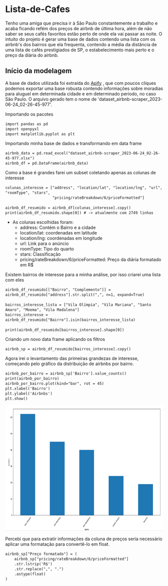 # Lista-de-Cafes

Tenho uma amiga que precisa ir à São Paulo constantemente a trabalho e acaba ficando refém dos preços de airbnb de última hora, além de não saber se seus cafés favoritos estão perto de onde ela vai passar as noite. O intuito do projeto é gerar uma base de dados contendo uma lista com os airbnb's dos bairros que ela frequenta, contendo a média da distância de uma lista de cafés prestigiados de SP, o estabelecimento mais perto e o preço da diária do airbnb.

## Início da modelagem

A base de dados utilizada foi extraída do [Apify](https://console.apify.com/) , que com poucos cliques podemos exportar uma base robusta contendo informações sobre moradias para aluguel em determinada cidade e em determinado período, no caso São Paulo. O arquivo gerado tem o nome de 'dataset_airbnb-scraper_2023-06-24_02-26-45-977'.

Importando os pacotes

```
import pandas as pd
import openpyxl
import matplotlib.pyplot as plt
```

Importando minha base de dados e transformando em data frame

```
airbnb_data = pd.read_excel("dataset_airbnb-scraper_2023-06-24_02-26-45-977.xlsx")
airbnb_df = pd.DataFrame(airbnb_data)
```
Como a base é grandes farei um subset coletando apenas as colunas de interesse

```
colunas_interesse = ["address", "location/lat", "location/lng", "url", "roomType", "stars",
                     "pricing/rateBreakdown/6/priceFormatted"]

airbnb_df_resumido = airbnb_df[colunas_interesse].copy()
print(airbnb_df_resumido.shape[0]) # -> atualmente com 2749 linhas
```
- As colunas escolhidas foram:
    - address: Contém o Bairro e a cidade
    - location/lat: coordenadas em latitude
    - location/lng: coordenadas em longitude
    - url: Link para o anúncio
    - roomType: Tipo do quarto
    - stars: Classificação
    - pricing/rateBreakdown/6/priceFormatted: Preço da diária formatado em R$

Existem bairros de interesse para a minha análise, por isso criarei uma lista com eles

```
airbnb_df_resumido[["Bairro", "Complemento"]] = airbnb_df_resumido["address"].str.split(",", n=1, expand=True)

bairros_interesse_lista = ["Vila Olímpia", "Vila Mariana", "Santo Amaro", "Moema", "Vila Madalena"]
bairros_interesse = airbnb_df_resumido["Bairro"].isin(bairros_interesse_lista)

print(airbnb_df_resumido[bairros_interesse].shape[0])

```

Criando um novo data frame aplicando os filtros

```
airbnb_sp = airbnb_df_resumido[bairros_interesse].copy()
```

Agora irei o levantamento das primeiras grandezas de interesse, começando pelo gráfico da distribuição de airbnbs por bairro.

```
airbnb_por_bairro = airbnb_sp['Bairro'].value_counts()
print(airbnb_por_bairro)
airbnb_por_bairro.plot(kind="bar", rot = 45)
plt.xlabel('Bairro')
plt.ylabel('Airbnbs')
plt.show()
```

<img src="Cafe_airbnb_consolidado/Imagens/novo graf.png"
   width="600"
     height="400">

Percebi que para extratir informações da coluna de preços seria necessário aplicar uma formatação para convertê-lo em float.
```
airbnb_sp["Preço formatado"] = (
    airbnb_sp["pricing/rateBreakdown/6/priceFormatted"]
    .str.lstrip('R$')
    .str.replace(",", ".")
    .astype(float)
)
```


